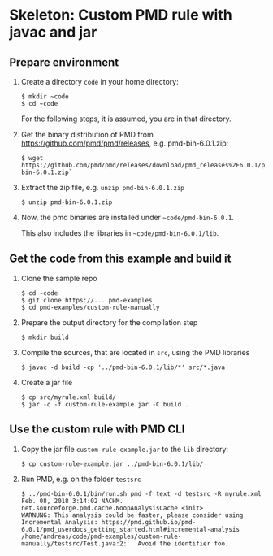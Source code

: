 # Skeleton: Custom PMD rule with javac and jar

## Prepare environment

1.  Create a directory `code` in your home directory:

        $ mkdir ~code
        $ cd ~code

    For the following steps, it is assumed, you are in that directory.

2.  Get the binary distribution of PMD from <https://github.com/pmd/pmd/releases>, e.g. pmd-bin-6.0.1.zip:

        $ wget https://github.com/pmd/pmd/releases/download/pmd_releases%2F6.0.1/pmd-bin-6.0.1.zip`

3.  Extract the zip file, e.g. `unzip pmd-bin-6.0.1.zip`

        $ unzip pmd-bin-6.0.1.zip

4.  Now, the pmd binaries are installed under `~code/pmd-bin-6.0.1`.

    This also includes the libraries in `~code/pmd-bin-6.0.1/lib`.

## Get the code from this example and build it

1.  Clone the sample repo

        $ cd ~code
        $ git clone https://... pmd-examples
        $ cd pmd-examples/custom-rule-manually

2.  Prepare the output directory for the compilation step

        $ mkdir build

3.  Compile the sources, that are located in `src`, using the PMD libraries

        $ javac -d build -cp '../pmd-bin-6.0.1/lib/*' src/*.java

4.  Create a jar file

        $ cp src/myrule.xml build/
        $ jar -c -f custom-rule-example.jar -C build .

## Use the custom rule with PMD CLI

1.  Copy the jar file `custom-rule-example.jar` to the `lib` directory:

        $ cp custom-rule-example.jar ../pmd-bin-6.0.1/lib/

2.  Run PMD, e.g. on the folder `testsrc`

        $ ../pmd-bin-6.0.1/bin/run.sh pmd -f text -d testsrc -R myrule.xml
        Feb. 08, 2018 3:14:02 NACHM. net.sourceforge.pmd.cache.NoopAnalysisCache <init>
        WARNUNG: This analysis could be faster, please consider using Incremental Analysis: https://pmd.github.io/pmd-6.0.1/pmd_userdocs_getting_started.html#incremental-analysis
        /home/andreas/code/pmd-examples/custom-rule-manually/testsrc/Test.java:2:	Avoid the identifier foo.
